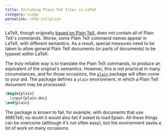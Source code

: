 ```yaml
---
title: Including Plain TeX files in LaTeX
category: usage
permalink: /FAQ-inclplain
---
```


LaTeX, though originally [based on Plain TeX](FAQ-LaTeXandPlain), does not
contain all of Plain TeX's commands.  Worse, some Plain TeX
command names appear in LaTeX, with different semantics.  As a
result, special measures need to be taken to allow general Plain TeX
documents (or parts of documents) to be typeset within LaTeX.

The truly reliable way is to translate the Plain TeX commands, to
produce an equivalent of the original's semantics.  However, this is
not practical in many circumstances, and for those occasions, the
[`plain`](https://ctan.org/pkg/plain) package will often come to your aid.  The package
defines a `plain` environment, in which a Plain TeX
document may be processed:
```latex
\begin{plain}
  \input{plain-doc}
\end{plain}
```
The package is known to fail, for example, with documents that use
AMSTeX; no doubt it would also fail if asked to load Eplain.
All these things can be overcome (although it's not often easy), but
the environment saves a lot of work on many occasions.

